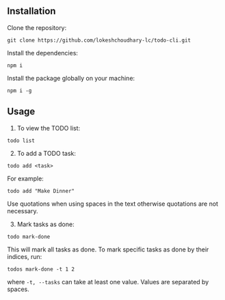 ## Installation

Clone the repository:

```
git clone https://github.com/lokeshchoudhary-lc/todo-cli.git
```

Install the dependencies:

```
npm i
```

Install the package globally on your machine:

```
npm i -g
```

## Usage

1. To view the TODO list:

```
todo list
```

2. To add a TODO task:

```
todo add <task>
```

For example:

```
todo add "Make Dinner"
```

Use quotations when using spaces in the text otherwise quotations are not necessary.

3. Mark tasks as done:

```
todo mark-done
```

This will mark all tasks as done. To mark specific tasks as done by their indices, run:

```
todos mark-done -t 1 2
```

where `-t, --tasks` can take at least one value. Values are separated by spaces.
